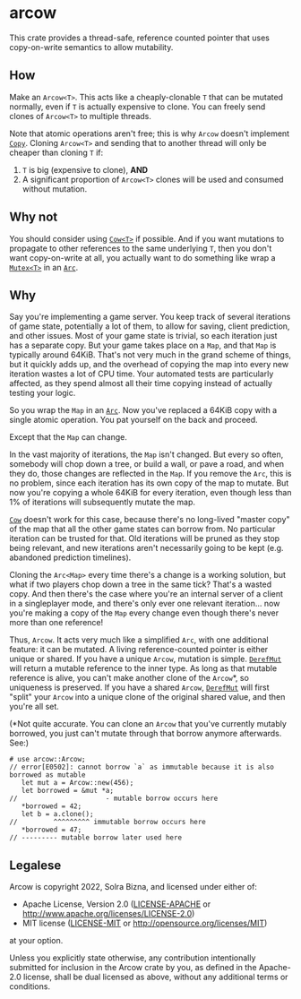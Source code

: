 # arcow

This crate provides a thread-safe, reference counted pointer that uses
copy-on-write semantics to allow mutability.

## How

Make an `Arcow<T>`. This acts like a cheaply-clonable `T` that can
be mutated normally, even if `T` is actually expensive to clone. You can
freely send clones of `Arcow<T>` to multiple threads.

Note that atomic operations aren't free; this is why `Arcow` doesn't
implement [`Copy`][1]. Cloning `Arcow<T>` and sending that to another
thread will only be cheaper than cloning `T` if:

1. `T` is big (expensive to clone), **AND**
2. A significant proportion of `Arcow<T>` clones will be used and
   consumed without mutation.

## Why not

You should consider using [`Cow<T>`][2] if possible. And if you want
mutations to propagate to other references to the same underlying `T`,
then you don't want copy-on-write at all, you actually want to do something
like wrap a [`Mutex<T>`][4] in an [`Arc`][3].

## Why

Say you're implementing a game server. You keep track of several iterations
of game state, potentially a lot of them, to allow for saving, client
prediction, and other issues. Most of your game state is trivial, so each
iteration just has a separate copy. But your game takes place on a `Map`,
and that `Map` is typically around 64KiB. That's not very much in the grand
scheme of things, but it quickly adds up, and the overhead of copying the
map into every new iteration wastes a lot of CPU time. Your automated tests
are particularly affected, as they spend almost all their time copying
instead of actually testing your logic.

So you wrap the `Map` in an [`Arc`][3]. Now you've replaced a 64KiB copy
with a single atomic operation. You pat yourself on the back and proceed.

Except that the `Map` can change.

In the vast majority of iterations, the `Map` isn't changed. But every so
often, somebody will chop down a tree, or build a wall, or pave a road, and
when they do, those changes are reflected in the `Map`. If you remove the
`Arc`, this is no problem, since each iteration has its own copy of the map
to mutate. But now you're copying a whole 64KiB for every iteration, even
though less than 1% of iterations will subsequently mutate the map.

[`Cow`][2] doesn't work for this case, because there's no long-lived
"master copy" of the map that all the other game states can borrow from. No
particular iteration can be trusted for that. Old iterations will be pruned
as they stop being relevant, and new iterations aren't necessarily going to
be kept (e.g. abandoned prediction timelines).

Cloning the `Arc<Map>` every time there's a change is a working solution,
but what if two players chop down a tree in the same tick? That's a wasted
copy. And then there's the case where you're an internal server of a client
in a singleplayer mode, and there's only ever one relevant iteration... now
you're making a copy of the `Map` every change even though there's never
more than one reference!

Thus, `Arcow`. It acts very much like a simplified `Arc`, with one
additional feature: it can be mutated. A living reference-counted pointer
is either unique or shared. If you have a unique `Arcow`, mutation is
simple. [`DerefMut`][5] will return a mutable reference to the inner type.
As long as that mutable reference is alive, you can't make another clone of
the `Arcow`\*, so uniqueness is preserved. If you have a shared `Arcow`,
[`DerefMut`][5] will first "split" your `Arcow` into a unique clone of the
original shared value, and then you're all set.

(\*Not quite accurate. You can clone an `Arcow` that you've currently
mutably borrowed, you just can't mutate through that borrow anymore
afterwards. See:)

```rust,compile_fail
# use arcow::Arcow;
// error[E0502]: cannot borrow `a` as immutable because it is also borrowed as mutable
   let mut a = Arcow::new(456);
   let borrowed = &mut *a;
//                      - mutable borrow occurs here
   *borrowed = 42;
   let b = a.clone();
//         ^^^^^^^^^ immutable borrow occurs here
   *borrowed = 47;
// --------- mutable borrow later used here
```

## Legalese

Arcow is copyright 2022, Solra Bizna, and licensed under either of:

 * Apache License, Version 2.0
   ([LICENSE-APACHE](LICENSE-APACHE) or
   <http://www.apache.org/licenses/LICENSE-2.0>)
 * MIT license
   ([LICENSE-MIT](LICENSE-MIT) or <http://opensource.org/licenses/MIT>)

at your option.

Unless you explicitly state otherwise, any contribution intentionally
submitted for inclusion in the Arcow crate by you, as defined
in the Apache-2.0 license, shall be dual licensed as above, without any
additional terms or conditions.

[1]: https://doc.rust-lang.org/std/marker/trait.Copy.html
[2]: https://doc.rust-lang.org/std/borrow/enum.Cow.html
[3]: https://doc.rust-lang.org/std/sync/struct.Arc.html
[4]: https://doc.rust-lang.org/std/sync/struct.Mutex.html
[5]: https://doc.rust-lang.org/std/ops/trait.DerefMut.html
